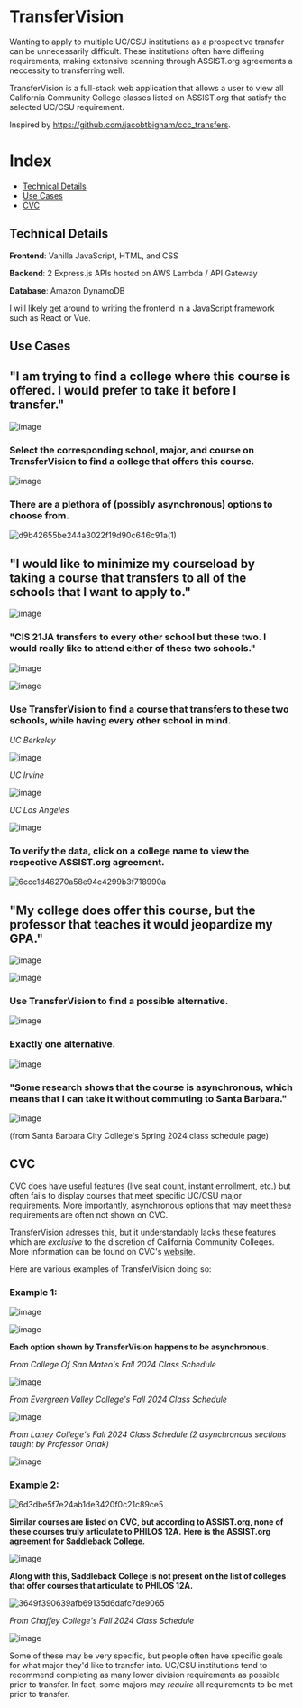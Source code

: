 # TransferVision

Wanting to apply to multiple UC/CSU institutions as a prospective transfer can be unnecessarily difficult. These institutions often have differing requirements, making extensive scanning through ASSIST.org agreements a neccessity to transferring well.

TransferVision is a full-stack web application that allows a user to view all California Community College classes listed on ASSIST.org that satisfy the selected UC/CSU requirement.

Inspired by https://github.com/jacobtbigham/ccc_transfers.

# Index
- [Technical Details](#technical-details)
- [Use Cases](#use-cases)
- [CVC](#cvc)

## Technical Details

**Frontend**: Vanilla JavaScript, HTML, and CSS

**Backend**: 2 Express.js APIs hosted on AWS Lambda / API Gateway

**Database**: Amazon DynamoDB

I will likely get around to writing the frontend in a JavaScript framework such as React or Vue. 

## Use Cases

## "I am trying to find a college where this course is offered. I would prefer to take it before I transfer."

![image](https://github.com/user-attachments/assets/31168613-464a-498c-95de-b5c37e4b9f27)

### Select the corresponding school, major, and course on TransferVision to find a college that offers this course.

![image](https://github.com/user-attachments/assets/acd1d613-3d08-488d-a879-b135e419ccc2)

### There are a plethora of (possibly asynchronous) options to choose from.

![d9b42655be244a3022f19d90c646c91a(1)](https://github.com/user-attachments/assets/5c9991ec-7d97-4be1-af21-09eb8f3cb9ff)

## "I would like to minimize my courseload by taking a course that transfers to all of the schools that I want to apply to."

![image](https://github.com/user-attachments/assets/a49a6a2d-55d9-4463-8820-f4d49991495c)

### "CIS 21JA transfers to every other school but these two. I would really like to attend either of these two schools."

![image](https://github.com/user-attachments/assets/b47c18bf-5b2e-4975-bcbd-ab04b81facfb)

![image](https://github.com/user-attachments/assets/2fa8edac-8567-4fd3-b12e-c3a4f5ca7b1e)

### Use TransferVision to find a course that transfers to these two schools, while having every other school in mind.

*UC Berkeley*

![image](https://github.com/user-attachments/assets/278e0c2e-39c0-40da-909e-eeee1fbf00a0)

*UC Irvine*

![image](https://github.com/user-attachments/assets/4e7cb0d1-5246-43cb-9a64-a2f301c25cb1)

*UC Los Angeles*

![image](https://github.com/user-attachments/assets/950c2369-843c-4920-938a-b2190919b522)

### To verify the data, click on a college name to view the respective ASSIST.org agreement.

![6ccc1d46270a58e94c4299b3f718990a](https://github.com/user-attachments/assets/85ea177b-8b71-4cb7-aa35-2fd3ea037a6b)

## "My college does offer this course, but the professor that teaches it would jeopardize my GPA."

![image](https://github.com/user-attachments/assets/20c3ea64-a8bc-4dcb-a9cd-798dec8ff3c6)

![image](https://github.com/user-attachments/assets/333259ef-7a62-4da6-b248-24a1552d3b5e)

### Use TransferVision to find a possible alternative.

![image](https://github.com/user-attachments/assets/ce5e4c15-0316-4d6b-be5e-5fdfabd843f9)

### Exactly one alternative.

![image](https://github.com/user-attachments/assets/b991af31-095c-4e39-a863-941de1cc20d1)

### "Some research shows that the course is asynchronous, which means that I can take it without commuting to Santa Barbara."

![image](https://github.com/user-attachments/assets/bd0c7d8c-0400-4e93-9b39-cfafde1b3518)

(from Santa Barbara City College's Spring 2024 class schedule page)

## CVC 

CVC does have useful features (live seat count, instant enrollment, etc.) but often fails to display courses that meet specific UC/CSU major requirements. More importantly, asynchronous options that may meet these requirements are often not shown on CVC.

TransferVision adresses this, but it understandably lacks these features which are *exclusive* to the discretion of California Community Colleges. More information can be found on CVC's [website](https://cvc.edu/).

Here are various examples of TransferVision doing so:

### Example 1:

![image](https://github.com/user-attachments/assets/4376289d-4f1d-4629-ac2c-2a1508c8330b)

![image](https://github.com/user-attachments/assets/fc386d31-cd48-4da9-ab1b-856582a56259)

**Each option shown by TransferVision happens to be asynchronous.**

*From College Of San Mateo's Fall 2024 Class Schedule*

![image](https://github.com/user-attachments/assets/822dc980-7161-4620-897c-753c803a2afb)

*From Evergreen Valley College's Fall 2024 Class Schedule*

![image](https://github.com/user-attachments/assets/764e9bf6-0bd8-4053-a012-c8fc6f29cdd8)

*From Laney College's Fall 2024 Class Schedule (2 asynchronous sections taught by Professor Ortak)*

![image](https://github.com/user-attachments/assets/1cc2d97f-afeb-42cf-b8ba-939f784a091a)

### Example 2:

![6d3dbe5f7e24ab1de3420f0c21c89ce5](https://github.com/user-attachments/assets/e6d4baa5-3f9c-48f3-a9c2-ee50d9504ddf)

**Similar courses are listed on CVC, but according to ASSIST.org, none of these courses truly articulate to PHILOS 12A.**
**Here is the ASSIST.org agreement for Saddleback College.**

![image](https://github.com/user-attachments/assets/66fcd555-768d-4d47-80c6-b30d91b3f2c2)

**Along with this, Saddleback College is not present on the list of colleges that offer courses that articulate to PHILOS 12A.**

![3649f390639afb69135d6dafc7de9065](https://github.com/user-attachments/assets/f04710e6-5f2d-4c14-9ab6-27bc9d27ec6c)

*From Chaffey College's Fall 2024 Class Schedule*

![image](https://github.com/user-attachments/assets/53c75355-ba56-4efe-aa20-75bbffaebb92)


Some of these may be very specific, but people often have specific goals for what major they'd like to transfer into. UC/CSU institutions tend to recommend completing as many lower division requirements as possible prior to transfer. In fact, some majors may *require* all requirements to be met prior to transfer.
